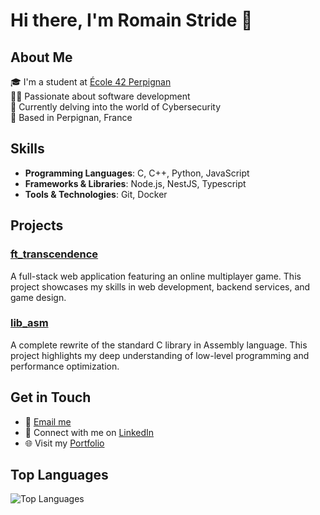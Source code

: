 # Hi there, I'm Romain Stride 👋

## About Me
🎓 I'm a student at [École 42 Perpignan](https://www.42.fr/)  
👨‍💻 Passionate about software development  
🌱 Currently delving into the world of Cybersecurity  
📍 Based in Perpignan, France

## Skills
- **Programming Languages**: C, C++, Python, JavaScript
- **Frameworks & Libraries**: Node.js, NestJS, Typescript
- **Tools & Technologies**: Git, Docker

## Projects
### [ft_transcendence](https://github.com/rstride/ft_transcendence)
A full-stack web application featuring an online multiplayer game. This project showcases my skills in web development, backend services, and game design.

### [lib_asm](https://github.com/rstride/lib_asm)
A complete rewrite of the standard C library in Assembly language. This project highlights my deep understanding of low-level programming and performance optimization.

## Get in Touch
- 📧 [Email me](mailto:romain.stride@gmail.com)
- 💼 Connect with me on [LinkedIn](https://www.linkedin.com/in/romain-stride-50451b98)
- 🌐 Visit my [Portfolio](https://your-portfolio.com)

## Top Languages
![Top Languages](https://github-readme-stats.vercel.app/api/top-langs/?username=rstride&layout=compact&theme=radical)
